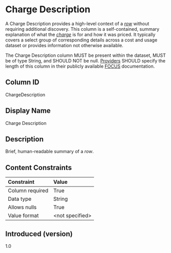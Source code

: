 # Charge Description

A Charge Description provides a high-level context of a [*row*](#glossary:row) without requiring additional discovery. This column is a self-contained, summary explanation of what the [*charge*](#glossary:charge) is for and how it was priced. It typically covers a select group of corresponding details across a cost and usage dataset or provides information not otherwise available.

The Charge Description column MUST be present within the dataset, MUST be of type String, and SHOULD NOT be null. [Providers](#glossary:provider) SHOULD specify the length of this column in their publicly available [FOCUS](#glossary:finops-cost-and-usage-specification) documentation.

## Column ID

ChargeDescription

## Display Name

Charge Description

## Description

Brief, human-readable summary of a *row*.

## Content Constraints

|    Constraint   |      Value       |
|:----------------|:-----------------|
| Column required | True             |
| Data type       | String           |
| Allows nulls    | True             |
| Value format    | \<not specified> |

## Introduced (version)

1.0
